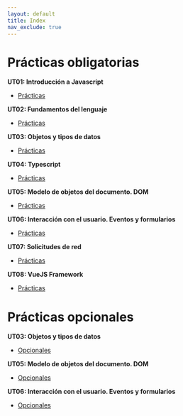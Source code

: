 ```yaml
---
layout: default
title: Index
nav_exclude: true
---
```


# Prácticas obligatorias

**UT01: Introducción a Javascript**
- [Prácticas](./prácticas_obligatorias/01_introducción_js.md)

**UT02: Fundamentos del lenguaje**
- [Prácticas](./prácticas_obligatorias/02_fundamentos_js.md)

**UT03: Objetos y tipos de datos**
- [Prácticas](./prácticas_obligatorias/03_objetos_tipos_de_datos.md)

**UT04: Typescript**
- [Prácticas](./prácticas_obligatorias/04_dom.md)

**UT05: Modelo de objetos del documento. DOM**
- [Prácticas](./prácticas_obligatorias/05_typescript.md)

**UT06: Interacción con el usuario. Eventos y formularios**
- [Prácticas](./prácticas_obligatorias/06_eventos_formularios.md)

**UT07: Solicitudes de red**
- [Prácticas](./prácticas_obligatorias/07_solicitudes_de_red.md)

**UT08: VueJS Framework**
- [Prácticas](./prácticas_obligatorias/08_vue.md)


# Prácticas opcionales

**UT03: Objetos y tipos de datos**
- [Opcionales](./prácticas_opcionales/op_03_objetos_tipos_de_datos.md)

**UT05: Modelo de objetos del documento. DOM**
- [Opcionales](./prácticas_opcionales/op_04_dom.md)

**UT06: Interacción con el usuario. Eventos y formularios**
- [Opcionales](./prácticas_opcionales/op_06_eventos.md)